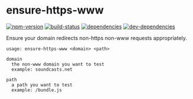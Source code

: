 # ensure-https-www

[![npm-version][npm-version-badge]][npm-version-href]
[![build-status][build-status-badge]][build-status-href]
[![dependencies][dependencies-badge]][dependencies-href]
[![dev-dependencies][dev-dependencies-badge]][dev-dependencies-href]


Ensure your domain redirects non-https non-www requests appropriately.


```usage
usage: ensure-https-www <domain> <path>

domain
  the non-www domain you want to test
  example: soundcasts.net

path
  a path you want to test
  example: /bundle.js
```


[npm-version-badge]: https://img.shields.io/npm/v/ensure-https-www.svg?style=flat-square
[npm-version-href]: https://www.npmjs.com/package/ensure-https-www

[build-status-badge]: https://img.shields.io/travis/scott113341/ensure-https-www/master.svg?style=flat-square
[build-status-href]: https://travis-ci.org/scott113341/ensure-https-www/branches

[dependencies-badge]: https://img.shields.io/david/scott113341/ensure-https-www/master.svg?style=flat-square
[dependencies-href]: https://david-dm.org/scott113341/ensure-https-www/master#info=dependencies

[dev-dependencies-badge]: https://img.shields.io/david/dev/scott113341/ensure-https-www/master.svg?style=flat-square
[dev-dependencies-href]: https://david-dm.org/scott113341/ensure-https-www/master#info=devDependencies
